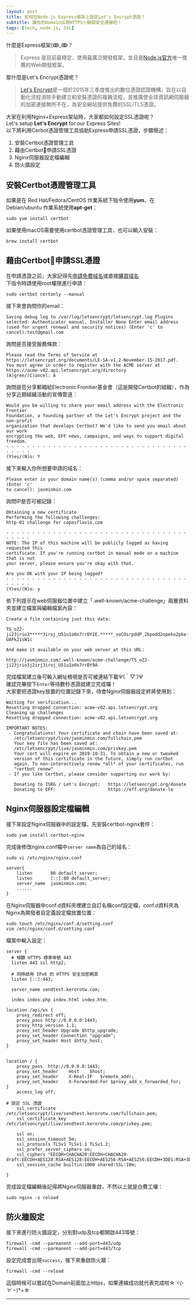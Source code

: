 ```yaml
---
layout: post
title: 如何在Node.js Express框架上設定Let's Encrypt憑證？
subtitle: 讓你的Domain出現HTTPS小鎖頭安全連線吧！
tags: [tech, node.js, SSL]
---
```


什麼是Express框架(ↂ_ↂ？<br>
>Express 是目前最穩定、使用最廣泛開發框架，並且是[Node.js官方](https://nodejs.org/en/)唯一推薦的Web開發框架。

那什麼是Let's Encrypt憑證呢？<br>
>[Let's Encrypt](https://letsencrypt.org)是一個於2015年三季度推出的數位憑證認證機構，旨在以自動化流程消除手動建立和安裝憑證的複雜流程，並推廣使全球資訊網伺服器的加密連接無所不在，為安全網站提供免費的SSL/TLS憑證。

大家在利用Nginx+Express架站時，大家都如何設定SSL憑證呢？<br>
Let's setup **Let's Encrypt** for our Express Sites!<br>
以下將利用Cerbot憑證管理工具協助Express申請SSL憑證，步驟簡述：<br>
1. 安裝Certbot憑證管理工具
2. 藉由Certbot申請SSL憑證
3. Nginx伺服器設定檔編輯
4. 防火牆設定

## 安裝Certbot憑證管理工具
如果是在 Red Hat/Fedora/CentOS 作業系統下指令使用**yum**，在 Debian/ubuntu 作業系統使用**apt-get**：<br>
```shell
sudo yum install certbot
```
如果使用macOS需要使用certbot憑證管理工具，也可以輸入安裝：<br>
```shell
brew install certbot
```
## 藉由Certbot申請SSL憑證
在申請憑證之前，大家記得先[申請免費域名](https://www.noip.com/)或直接[購買域名](https://www.namecheap.com)<br>
下指令時請使用root權限進行申請：<br>
```shell
sudo certbot certonly --manual
```
接下來會詢問你的email：<br>
```shell
Saving debug log to /var/log/letsencrypt/letsencrypt.log Plugins
selected: Authenticator manual, Installer None Enter email address 
(used for urgent renewal and security notices) (Enter 'c' to 
cancel):test@gmail.com 
```
詢問是否接受服務條款：<br>
```shell
Please read the Terms of Service at
https://letsencrypt.org/documents/LE-SA-v1.2-November-15-2017.pdf. 
You must agree in order to register with the ACME server at
https://acme-v02.api.letsencrypt.org/directory
(A)gree/(C)ancel: A
```
詢問是否分享郵箱給Electronic Fronitier基金會（這是開發Certbot的組織），作為分享近期組織活動的宣傳管道：
```
Would you be willing to share your email address with the Electronic Frontier
Foundation, a founding partner of the Let's Encrypt project and the non-profit
organization that develops Certbot? We'd like to send you email about our work
encrypting the web, EFF news, campaigns, and ways to support digital freedom.
- - - - - - - - - - - - - - - - - - - - - - - - - - - - - - - - - - - - - - - -
(Y)es/(N)o: Y
```
接下來輸入你所想要申請的域名：<br>
```shell
Please enter in your domain name(s) (comma and/or space separated)  (Enter 'c'
to cancel): jasminmin.com
```
詢問IP是否可被記錄：<br>
```
Obtaining a new certificate
Performing the following challenges:
http-01 challenge for copesflavio.com

- - - - - - - - - - - - - - - - - - - - - - - - - - - - - - - - - - - - - - - -
NOTE: The IP of this machine will be publicly logged as having requested this
certificate. If you're running certbot in manual mode on a machine that is not
your server, please ensure you're okay with that.

Are you OK with your IP being logged?
- - - - - - - - - - - - - - - - - - - - - - - - - - - - - - - - - - - - - - - -
(Y)es/(N)o: y
```
依下列提示在web伺服器位置中建立「.well-known/acme-challenge」兩層資料夾並建立檔案與編輯檔案內容：<br>
```shell
Create a file containing just this data:

TS_oZ2-ji23jrio3*****3iroj_U51u1o0x7rrDY2E.*****_voCOsrpddP_2kpodd2opeko2pke-UAPk21sW1c

And make it available on your web server at this URL:

http://jasminmin.com/.well-known/acme-challenge/TS_oZ2-ji23jrio3j2irj3iroj_U51u1o0x7rrDY9A
```
完成檔案建立後可輸入網址檢視是否可被連結下載Ψ(｀▽´)Ψ<br>
確認完畢按下`Enter`等待數秒憑證就建立完成囉！<br>
大家要把憑證key放置的位置記錄下來，待會Nginx伺服器設定終將使用到：<br>
```
Waiting for verification...
Resetting dropped connection: acme-v02.api.letsencrypt.org
Cleaning up challenges
Resetting dropped connection: acme-v02.api.letsencrypt.org

IMPORTANT NOTES:
 - Congratulations! Your certificate and chain have been saved at:
   /etc/letsencrypt/live/jasminmin.com/fullchain.pem
   Your key file has been saved at:
   /etc/letsencrypt/live/jasminmin.com/privkey.pem
   Your cert will expire on 2019-10-31. To obtain a new or tweaked
   version of this certificate in the future, simply run certbot
   again. To non-interactively renew *all* of your certificates, run
   "certbot renew"
 - If you like Certbot, please consider supporting our work by:

   Donating to ISRG / Let's Encrypt:   https://letsencrypt.org/donate
   Donating to EFF:                    https://eff.org/donate-le
```
## Nginx伺服器設定檔編輯
接下來設定Nginx伺服器中的設定檔，先安裝certbot-nginx套件：
```shell
sudo yum install certbot-nginx
```
完成後修改nginx.conf檔中`server name`為自己的域名：
```shell
sudo vi /etc/nginx/nginx.conf
```
```shell
server{
    listen       80 default_server;
    listen       [::]:80 default_server;
    server_name  jasminmin.com;
    ......
}
```
在Nginx伺服器中conf.d資料夾裡建立自訂名稱conf設定檔，conf.d資料夾為Nginx為開發者自定義設定檔放置位置：<br>
```shell
sudo touch /etc/nginx/conf.d/setting.conf
vim /etc/nginx/conf.d/setting.conf
```
檔案中輸入設定：<br>
```shell
server {
  # 傾聽 HTTPS 標準埠號 443
  listen 443 ssl http2;

  # 同時啟用 IPv6 的 HTTPS 安全加密網頁
  listen [::]:443;

  server_name sendtest.kerorotw.com;

  index index.php index.html index.htm;

location /api/ws {
	proxy_redirect off;
	proxy_pass http://0.0.0.0:1443;
	proxy_http_version 1.1;
	proxy_set_header Upgrade $http_upgrade;
	proxy_set_header Connection "upgrade";
	proxy_set_header Host $http_host;
}


location / {
	proxy_pass	http://0.0.0.0:1443;
	proxy_set_header	Host	$host;
	proxy_set_header	X-Real-IP	$remote_addr;
	proxy_set_header	X-Forwarded-For	$proxy_add_x_forwarded_for;
}
	access_log off;

# 設定 SSL 憑證
	ssl_certificate /etc/letsencrypt/live/sendtest.kerorotw.com/fullchain.pem;
	ssl_certificate_key /etc/letsencrypt/live/sendtest.kerorotw.com/privkey.pem;

	ssl on;
	ssl_session_timeout 5m;
	ssl_protocols TLSv1 TLSv1.1 TLSv1.2;
	ssl_prefer_server_ciphers on;
	ssl_ciphers "EECDH+CHACHA20:EECDH+CHACHA20-draft:EECDH+AES128:RSA+AES128:EECDH+AES256:RSA+AES256:EECDH+3DES:RSA+3DES:!MD5";
	ssl_session_cache builtin:1000 shared:SSL:10m;
  
}
```
完成設定檔編輯後記得將Nginx伺服器重啟，不然以上就是白費工囉：
```shell
sudo nginx -s reload
```
## 防火牆設定
接下來進行防火牆設定，分別對udp及tcp都開啟443埠號：<br>
```shell
firewall -cmd --parmanent --add-port=443/udp
firewall -cmd --parmanent --add-port=443/tcp
```
設定完成會出現`success`，接下來重啟防火牆：<br>
```shell
firewall -cmd --reload
```
這個時候可以嘗試在Domain前面加上https，如果連線成功就代表完成啦☆*ヾ(-∀・*)*+☆<br>

---------